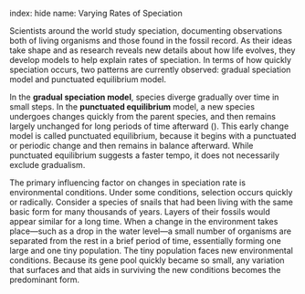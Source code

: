 index: hide
name: Varying Rates of Speciation

Scientists around the world study speciation, documenting observations both of living organisms and those found in the fossil record. As their ideas take shape and as research reveals new details about how life evolves, they develop models to help explain rates of speciation. In terms of how quickly speciation occurs, two patterns are currently observed: gradual speciation model and punctuated equilibrium model.

In the  **gradual speciation model**, species diverge gradually over time in small steps. In the  **punctuated equilibrium** model, a new species undergoes changes quickly from the parent species, and then remains largely unchanged for long periods of time afterward (). This early change model is called punctuated equilibrium, because it begins with a punctuated or periodic change and then remains in balance afterward. While punctuated equilibrium suggests a faster tempo, it does not necessarily exclude gradualism.

The primary influencing factor on changes in speciation rate is environmental conditions. Under some conditions, selection occurs quickly or radically. Consider a species of snails that had been living with the same basic form for many thousands of years. Layers of their fossils would appear similar for a long time. When a change in the environment takes place—such as a drop in the water level—a small number of organisms are separated from the rest in a brief period of time, essentially forming one large and one tiny population. The tiny population faces new environmental conditions. Because its gene pool quickly became so small, any variation that surfaces and that aids in surviving the new conditions becomes the predominant form.
